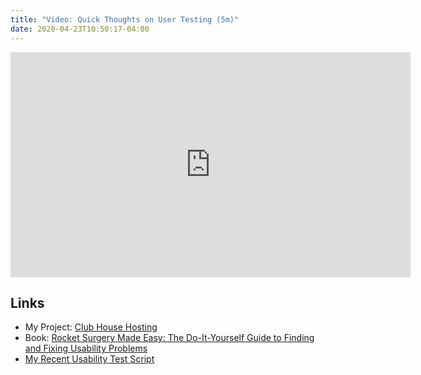 ```yaml
---
title: "Video: Quick Thoughts on User Testing (5m)"
date: 2020-04-23T10:50:17-04:00
---
```


<iframe src="https://player.vimeo.com/video/411051278" width="640" height="360" frameborder="0" allow="autoplay; fullscreen" allowfullscreen></iframe>

## Links

- My Project: [Club House Hosting](/projects/guildflow/)
- Book: [Rocket Surgery Made Easy: The Do-It-Yourself Guide to Finding and Fixing Usability Problems](http://www.sensible.com/rsme.html)
- [My Recent Usability Test Script](https://github.com/zornlabs/clubhouse/blob/master/user-testing-script-april-2020.md)
